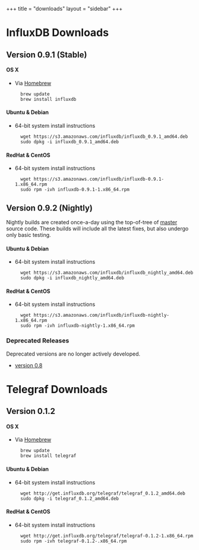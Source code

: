 +++
title = "downloads"
layout = "sidebar"
+++
# InfluxDB Downloads

## Version 0.9.1 (Stable)

#### OS X

- Via [Homebrew](http://brew.sh/)

		brew update
		brew install influxdb

#### Ubuntu & Debian

- 64-bit system install instructions

		wget https://s3.amazonaws.com/influxdb/influxdb_0.9.1_amd64.deb
		sudo dpkg -i influxdb_0.9.1_amd64.deb

#### RedHat & CentOS

- 64-bit system install instructions

		wget https://s3.amazonaws.com/influxdb/influxdb-0.9.1-1.x86_64.rpm
		sudo rpm -ivh influxdb-0.9.1-1.x86_64.rpm


## Version 0.9.2 (Nightly)
Nightly builds are created once-a-day using the top-of-tree of [master](https://github.com/influxdb/influxdb/tree/master) source code. These builds will include all the latest fixes, but also undergo only basic testing.

#### Ubuntu & Debian

- 64-bit system install instructions

        wget https://s3.amazonaws.com/influxdb/influxdb_nightly_amd64.deb
        sudo dpkg -i influxdb_nightly_amd64.deb

#### RedHat & CentOS

- 64-bit system install instructions

        wget https://s3.amazonaws.com/influxdb/influxdb-nightly-1.x86_64.rpm
        sudo rpm -ivh influxdb-nightly-1.x86_64.rpm


### Deprecated Releases

Deprecated versions are no longer actively developed.

- [version 0.8](/docs/v0.8/introduction/installation.html)


# Telegraf Downloads

## Version 0.1.2

#### OS X

- Via [Homebrew](http://brew.sh/)

		brew update
		brew install telegraf

#### Ubuntu & Debian

- 64-bit system install instructions

		wget http://get.influxdb.org/telegraf/telegraf_0.1.2_amd64.deb
		sudo dpkg -i telegraf_0.1.2_amd64.deb

#### RedHat & CentOS

- 64-bit system install instructions

		wget http://get.influxdb.org/telegraf/telegraf-0.1.2-1.x86_64.rpm
		sudo rpm -ivh telegraf-0.1.2-.x86_64.rpm

